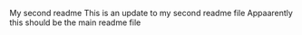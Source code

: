 My second readme
This is an update to my second readme file 
Appaarently this should be the main readme file 
